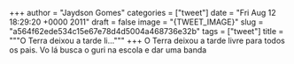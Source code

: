 
+++
author = "Jaydson Gomes"
categories = ["tweet"]
date = "Fri Aug 12 18:29:20 +0000 2011"
draft = false
image = "{TWEET_IMAGE}"
slug = "a564f62ede534c15e67e78d4d5004a468736e32b"
tags = ["tweet"]
title = """O Terra deixou a tarde li..."""
+++
O Terra deixou a tarde livre para todos os pais. Vo lá busca o guri na escola e dar uma banda
